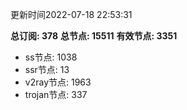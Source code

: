 更新时间2022-07-18 22:53:31

**总订阅: 378**
**总节点: 15511**
**有效节点: 3351**
- ss节点: 1038
- ssr节点: 13
- v2ray节点: 1963
- trojan节点: 337
